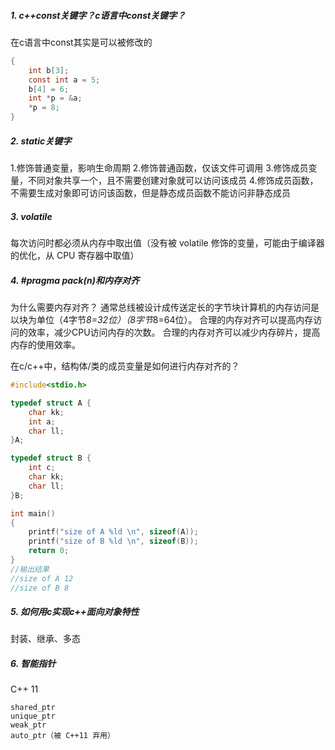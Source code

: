 ##### 1. c++const关键字？c语言中const关键字？
在c语言中const其实是可以被修改的
```c
{
    int b[3];
    const int a = 5;
    b[4] = 6;
    int *p = &a;
    *p = 8;
}
```

##### 2. static关键字
1.修饰普通变量，影响生命周期
2.修饰普通函数，仅该文件可调用
3.修饰成员变量，不同对象共享一个，且不需要创建对象就可以访问该成员
4.修饰成员函数，不需要生成对象即可访问该函数，但是静态成员函数不能访问非静态成员

##### 3. volatile

每次访问时都必须从内存中取出值（没有被 volatile 修饰的变量，可能由于编译器的优化，从 CPU 寄存器中取值）

##### 4. #pragma pack(n)和内存对齐
为什么需要内存对齐？
通常总线被设计成传送定长的字节块计算机的内存访问是以块为单位（4字节*8=32位）（8字节*8=64位）。
合理的内存对齐可以提高内存访问的效率，减少CPU访问内存的次数。
合理的内存对齐可以减少内存碎片，提高内存的使用效率。

在c/c++中，结构体/类的成员变量是如何进行内存对齐的？
```c
#include<stdio.h>

typedef struct A {
    char kk;
    int a;
    char ll;
}A;

typedef struct B {
    int c;
    char kk;
    char ll;
}B;

int main()
{
    printf("size of A %ld \n", sizeof(A));
    printf("size of B %ld \n", sizeof(B));
    return 0;
}
//输出结果
//size of A 12
//size of B 8
```

##### 5. 如何用c实现c++面向对象特性

封装、继承、多态

##### 6. 智能指针
C++ 11

    shared_ptr
    unique_ptr
    weak_ptr
    auto_ptr（被 C++11 弃用）


